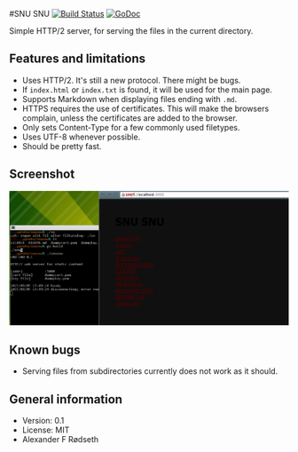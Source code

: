 #SNU SNU [![Build Status](https://travis-ci.org/xyproto/snusnu.svg?branch=master)](https://travis-ci.org/xyproto/snusnu) [![GoDoc](https://godoc.org/github.com/xyproto/snusnu?status.svg)](http://godoc.org/github.com/xyproto/snusnu)

Simple HTTP/2 server, for serving the files in the current directory.


Features and limitations
------------------------

* Uses HTTP/2. It's still a new protocol. There might be bugs.
* If `index.html` or `index.txt` is found, it will be used for the main page.
* Supports Markdown when displaying files ending with `.md`.
* HTTPS requires the use of certificates. This will make the browsers complain, unless the certificates are added to the browser.
* Only sets Content-Type for a few commonly used filetypes.
* Uses UTF-8 whenever possible.
* Should be pretty fast.

Screenshot
----------

<img src="https://raw.githubusercontent.com/xyproto/snusnu/master/img/snusnu.png">

Known bugs
----------

* Serving files from subdirectories currently does not work as it should.

General information
-------------------

* Version: 0.1
* License: MIT
* Alexander F Rødseth

